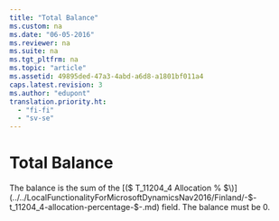```yaml
---
title: "Total Balance"
ms.custom: na
ms.date: "06-05-2016"
ms.reviewer: na
ms.suite: na
ms.tgt_pltfrm: na
ms.topic: "article"
ms.assetid: 49895ded-47a3-4abd-a6d8-a1801bf011a4
caps.latest.revision: 3
ms.author: "edupont"
translation.priority.ht: 
  - "fi-fi"
  - "sv-se"
---
```

# Total Balance
The balance is the sum of the [\($ T\_11204\_4 Allocation % $\)](../../LocalFunctionalityForMicrosoftDynamicsNav2016/Finland/-$-t_11204_4-allocation-percentage-$-.md) field. The balance must be 0.